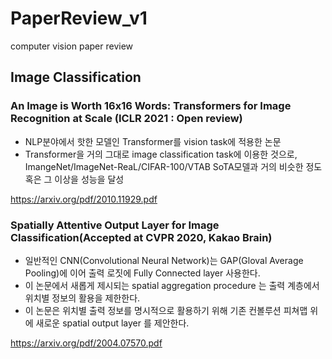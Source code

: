 # PaperReview_v1
computer vision paper review

## Image Classification
### An Image is Worth 16x16 Words: Transformers for Image Recognition at Scale (ICLR 2021 : Open review)
- NLP분야에서 핫한 모델인 Transformer를 vision task에 적용한 논문
- Transformer을 거의 그대로 image classification task에 이용한 것으로, ImangeNet/ImageNet-ReaL/CIFAR-100/VTAB SoTA모델과 거의 비슷한 정도 혹은 그 이상을 성능을 달성

https://arxiv.org/pdf/2010.11929.pdf

### Spatially Attentive Output Layer for Image Classification(Accepted at CVPR 2020, Kakao Brain)
- 일반적인 CNN(Convolutional Neural Network)는 GAP(Gloval Average Pooling)에 이어 출력 로짓에 Fully Connected layer 사용한다.
- 이 논문에서 새롭게 제시되는 spatial aggregation procedure 는 출력 계층에서 위치별 정보의 활용을 제한한다.
- 이 논문은 위치별 출력 정보를 명시적으로 활용하기 위해 기존 컨볼루션 피쳐맵 위에 새로운 spatial output layer 를 제안한다.

https://arxiv.org/pdf/2004.07570.pdf
